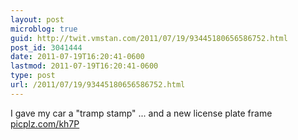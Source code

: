 ```yaml
---
layout: post
microblog: true
guid: http://twit.vmstan.com/2011/07/19/93445180656586752.html
post_id: 3041444
date: 2011-07-19T16:20:41-0600
lastmod: 2011-07-19T16:20:41-0600
type: post
url: /2011/07/19/93445180656586752.html
---
```

I gave my car a "tramp stamp" ... and a new license plate frame [picplz.com/kh7P](http://picplz.com/kh7P)

